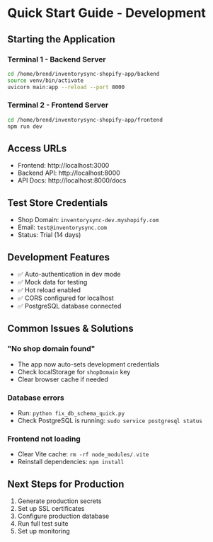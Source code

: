 # Quick Start Guide - Development

## Starting the Application

### Terminal 1 - Backend Server
```bash
cd /home/brend/inventorysync-shopify-app/backend
source venv/bin/activate
uvicorn main:app --reload --port 8000
```

### Terminal 2 - Frontend Server
```bash
cd /home/brend/inventorysync-shopify-app/frontend
npm run dev
```

## Access URLs
- Frontend: http://localhost:3000
- Backend API: http://localhost:8000
- API Docs: http://localhost:8000/docs

## Test Store Credentials
- Shop Domain: `inventorysync-dev.myshopify.com`
- Email: `test@inventorysync.com`
- Status: Trial (14 days)

## Development Features
- ✅ Auto-authentication in dev mode
- ✅ Mock data for testing
- ✅ Hot reload enabled
- ✅ CORS configured for localhost
- ✅ PostgreSQL database connected

## Common Issues & Solutions

### "No shop domain found"
- The app now auto-sets development credentials
- Check localStorage for `shopDomain` key
- Clear browser cache if needed

### Database errors
- Run: `python fix_db_schema_quick.py`
- Check PostgreSQL is running: `sudo service postgresql status`

### Frontend not loading
- Clear Vite cache: `rm -rf node_modules/.vite`
- Reinstall dependencies: `npm install`

## Next Steps for Production
1. Generate production secrets
2. Set up SSL certificates
3. Configure production database
4. Run full test suite
5. Set up monitoring
